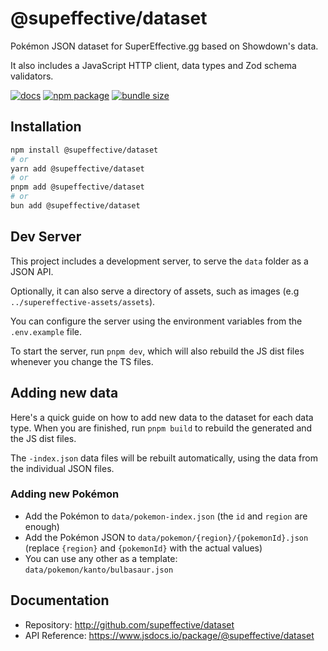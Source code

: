 # @supeffective/dataset

Pokémon JSON dataset for SuperEffective.gg based on Showdown's data.

It also includes a JavaScript HTTP client, data types and Zod schema validators.

<p>
<a href="https://www.jsdocs.io/package/@supeffective/dataset"><img src="https://img.shields.io/badge/API%20Reference-📖-purple" alt="docs"></a>
  <a href="https://npmjs.com/package/@supeffective/dataset"><img src="https://img.shields.io/npm/v/@supeffective/dataset.svg" alt="npm package"></a>
<a href="https://bundlephobia.com/package/@supeffective/dataset"><img src="https://img.shields.io/bundlephobia/min/@supeffective/dataset?label=@supeffective/dataset" alt="bundle size" /></a>

</p>

## Installation

```bash
npm install @supeffective/dataset
# or
yarn add @supeffective/dataset
# or
pnpm add @supeffective/dataset
# or
bun add @supeffective/dataset
```

## Dev Server

This project includes a development server, to serve the `data`
folder as a JSON API.

Optionally, it can also serve a directory of assets, such as
images (e.g `../supereffective-assets/assets`).

You can configure the server using the environment variables
from the `.env.example` file.

To start the server, run `pnpm dev`, which will also rebuild
the JS dist files whenever you change the TS files.

## Adding new data

Here's a quick guide on how to add new data to the dataset for each data type.
When you are finished, run `pnpm build` to rebuild the generated and the JS dist files.

The `-index.json` data files will be rebuilt automatically, using the data from the individual JSON files.

### Adding new Pokémon

- Add the Pokémon to `data/pokemon-index.json` (the `id` and `region` are enough)
- Add the Pokémon JSON to `data/pokemon/{region}/{pokemonId}.json` (replace `{region}` and `{pokemonId}` with the actual values)
- You can use any other as a template: `data/pokemon/kanto/bulbasaur.json`

## Documentation

- Repository: http://github.com/supeffective/dataset
- API Reference: https://www.jsdocs.io/package/@supeffective/dataset
